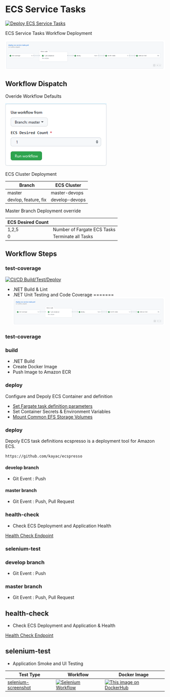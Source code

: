 # ECS Service Tasks

[![Deploy ECS Service Tasks](https://github.com/stuartshay/AzureDevOpsKats/actions/workflows/deploy-ecs-service-tasks.yml/badge.svg)](https://github.com/stuartshay/AzureDevOpsKats/actions/workflows/deploy-ecs-service-tasks.yml)

ECS Service Tasks Workflow Deployment

![](../assets/ecs-service-workflow.png)

## Workflow Dispatch

Overide Workflow Defaults

![](../assets/ecs-service-workflow-dispatch.png)

ECS Cluster Deployment

| Branch               | ECS Cluster    |
| -------------------- | -------------- |
| master               | master-devops  |
| devlop, feature, fix | develop-devops |

Master Branch Deployment override

| ECS Desired Count |                             |
| ----------------- | --------------------------- |
| 1,2,5             | Number of Fargate ECS Tasks |
| 0                 | Terminate all Tasks         |

## Workflow Steps

### test-coverage

[![CI/CD Build/Test/Deploy](https://github.com/stuartshay/AzureDevOpsKats/actions/workflows/ci-cd-action.yml/badge.svg)](https://github.com/stuartshay/AzureDevOpsKats/actions/workflows/ci-cd-action.yml)

- .NET Build & Lint
- .NET Unit Testing and Code Coverage
=======
![](../assets/ecs-service-workflow.png)

### test-coverage

### build

- .NET Build
- Create Docker Image
- Push Image to Amazon ECR

### deploy

Configure and Depoly ECS Container and definition

- [Set Fargate task definition parameters](https://docs.aws.amazon.com/AmazonECS/latest/developerguide/task_definition_parameters.html)
- Set Container Secrets & Environment Variables
- [Mount Common EFS Storage Volumes](https://aws.amazon.com/efs/)

### deploy

Depoly ECS task definitions
ecspresso is a deployment tool for Amazon ECS.
```
https://github.com/kayac/ecspresso
```
#### develop branch

- Git Event : Push

#### master branch

- Git Event : Push, Pull Request

### health-check

- Check ECS Deployment and Application Health

[Health Check Endpoint](http://master-devops-1727857016.us-east-1.elb.amazonaws.com/health)

### selenium-test

### develop branch

- Git Event : Push

### master branch

- Git Event : Push, Pull Request

## health-check

- Check ECS Deployment and Application & Health

[Health Check Endpoint](http://master-devops-1727857016.us-east-1.elb.amazonaws.com/health)

## selenium-test

- Application Smoke and UI Testing

| Test Type                                  | Workflow                                                                                                                                                                                                       | Docker Image                                                                                                                                                                 |
| ------------------------------------------ | -------------------------------------------------------------------------------------------------------------------------------------------------------------------------------------------------------------- | ---------------------------------------------------------------------------------------------------------------------------------------------------------------------------- |
| [selenium-screenshot](../docker/selenium/) | [![Selenium Workflow](https://github.com/stuartshay/AzureDevOpsKats/actions/workflows/selenium.workflow.yml/badge.svg)](https://github.com/stuartshay/AzureDevOpsKats/actions/workflows/selenium.workflow.yml) | [![This image on DockerHub](https://img.shields.io/docker/pulls/stuartshay/azuredevopskats-selenium.svg)](https://hub.docker.com/r/stuartshay/azuredevopskats-selenium/tags) |
